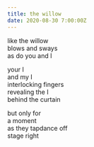 ```yaml
---
title: the willow
date: 2020-08-30 7:00:00Z
---
```


like the willow  
blows and sways  
as do you and I  

your I  
and my I  
interlocking fingers  
revealing the I  
behind the curtain  

but only for  
a moment  
as they tapdance off  
stage right
